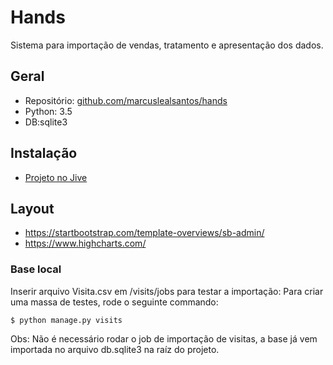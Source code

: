 # Hands #

Sistema para importação de vendas, tratamento e apresentação dos dados.



## Geral
* Repositório: [github.com/marcuslealsantos/hands](https://github.com/marcuslealsantos/hands/)
* Python: 3.5
* DB:sqlite3 


## Instalação
* [Projeto no Jive](https://portalitm.jiveon.com/groups/smart-th)
 

## Layout
* https://startbootstrap.com/template-overviews/sb-admin/
* https://www.highcharts.com/


### Base local ###
Inserir arquivo Visita.csv em /visits/jobs para testar a importação:
Para criar uma massa de testes, rode o seguinte commando:

    $ python manage.py visits
    
Obs: Não é necessário rodar o job de importação de visitas,
a base já vem importada no arquivo db.sqlite3 na raíz do projeto.
